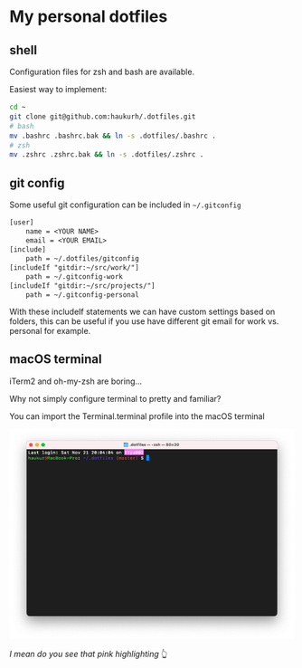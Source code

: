 # My personal dotfiles

## shell

Configuration files for zsh and bash are available.

Easiest way to implement:

```bash
cd ~
git clone git@github.com:haukurh/.dotfiles.git
# bash
mv .bashrc .bashrc.bak && ln -s .dotfiles/.bashrc .
# zsh
mv .zshrc .zshrc.bak && ln -s .dotfiles/.zshrc .
```

## git config

Some useful git configuration can be included in `~/.gitconfig`

```
[user]
	name = <YOUR NAME>
	email = <YOUR EMAIL>
[include]
	path = ~/.dotfiles/gitconfig
[includeIf "gitdir:~/src/work/"]
	path = ~/.gitconfig-work
[includeIf "gitdir:~/src/projects/"]
	path = ~/.gitconfig-personal
```

With these includeIf statements we can have custom settings based on folders,
this can be useful if you use have different git email for work vs. personal for example.

## macOS terminal

iTerm2 and oh-my-zsh are boring...

Why not simply configure terminal to pretty and familiar?

You can import the Terminal.terminal profile into the macOS terminal

![Screenshot of terminal](assets/terminal.png)

_I mean do you see that pink highlighting_ 👆
